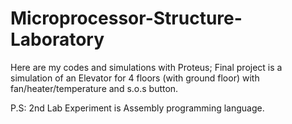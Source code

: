 # Microprocessor-Structure-Laboratory
Here are my codes and simulations with Proteus; Final project is a simulation of an Elevator for 4 floors (with ground floor) with fan/heater/temperature and s.o.s button. 

P.S: 2nd Lab Experiment is Assembly programming language.
